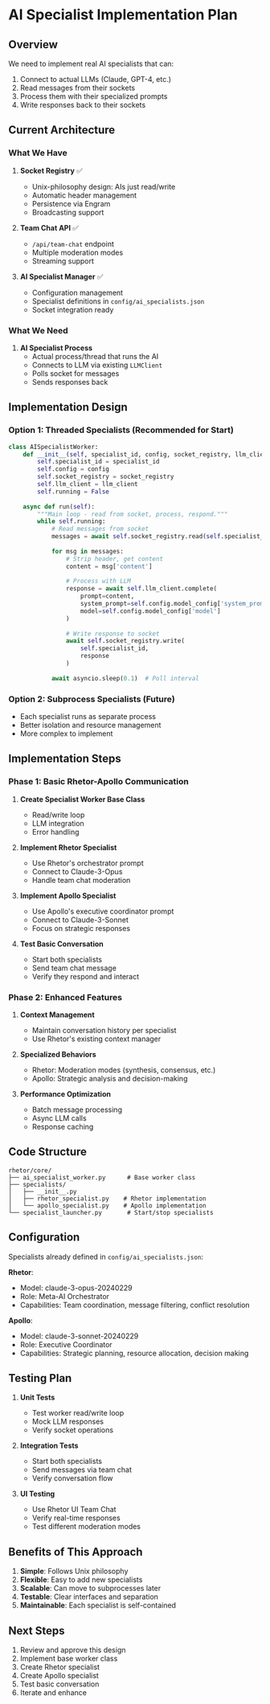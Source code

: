 # AI Specialist Implementation Plan

## Overview

We need to implement real AI specialists that can:
1. Connect to actual LLMs (Claude, GPT-4, etc.)
2. Read messages from their sockets
3. Process them with their specialized prompts
4. Write responses back to their sockets

## Current Architecture

### What We Have
1. **Socket Registry** ✅
   - Unix-philosophy design: AIs just read/write
   - Automatic header management
   - Persistence via Engram
   - Broadcasting support

2. **Team Chat API** ✅
   - `/api/team-chat` endpoint
   - Multiple moderation modes
   - Streaming support

3. **AI Specialist Manager** ✅
   - Configuration management
   - Specialist definitions in `config/ai_specialists.json`
   - Socket integration ready

### What We Need
1. **AI Specialist Process**
   - Actual process/thread that runs the AI
   - Connects to LLM via existing `LLMClient`
   - Polls socket for messages
   - Sends responses back

## Implementation Design

### Option 1: Threaded Specialists (Recommended for Start)
```python
class AISpecialistWorker:
    def __init__(self, specialist_id, config, socket_registry, llm_client):
        self.specialist_id = specialist_id
        self.config = config
        self.socket_registry = socket_registry
        self.llm_client = llm_client
        self.running = False
        
    async def run(self):
        """Main loop - read from socket, process, respond."""
        while self.running:
            # Read messages from socket
            messages = await self.socket_registry.read(self.specialist_id)
            
            for msg in messages:
                # Strip header, get content
                content = msg['content']
                
                # Process with LLM
                response = await self.llm_client.complete(
                    prompt=content,
                    system_prompt=self.config.model_config['system_prompt'],
                    model=self.config.model_config['model']
                )
                
                # Write response to socket
                await self.socket_registry.write(
                    self.specialist_id,
                    response
                )
            
            await asyncio.sleep(0.1)  # Poll interval
```

### Option 2: Subprocess Specialists (Future)
- Each specialist runs as separate process
- Better isolation and resource management
- More complex to implement

## Implementation Steps

### Phase 1: Basic Rhetor-Apollo Communication

1. **Create Specialist Worker Base Class**
   - Read/write loop
   - LLM integration
   - Error handling

2. **Implement Rhetor Specialist**
   - Use Rhetor's orchestrator prompt
   - Connect to Claude-3-Opus
   - Handle team chat moderation

3. **Implement Apollo Specialist**
   - Use Apollo's executive coordinator prompt
   - Connect to Claude-3-Sonnet
   - Focus on strategic responses

4. **Test Basic Conversation**
   - Start both specialists
   - Send team chat message
   - Verify they respond and interact

### Phase 2: Enhanced Features

1. **Context Management**
   - Maintain conversation history per specialist
   - Use Rhetor's existing context manager

2. **Specialized Behaviors**
   - Rhetor: Moderation modes (synthesis, consensus, etc.)
   - Apollo: Strategic analysis and decision-making

3. **Performance Optimization**
   - Batch message processing
   - Async LLM calls
   - Response caching

## Code Structure

```
rhetor/core/
├── ai_specialist_worker.py      # Base worker class
├── specialists/
│   ├── __init__.py
│   ├── rhetor_specialist.py    # Rhetor implementation
│   └── apollo_specialist.py    # Apollo implementation
└── specialist_launcher.py       # Start/stop specialists
```

## Configuration

Specialists already defined in `config/ai_specialists.json`:

**Rhetor**:
- Model: claude-3-opus-20240229
- Role: Meta-AI Orchestrator
- Capabilities: Team coordination, message filtering, conflict resolution

**Apollo**:
- Model: claude-3-sonnet-20240229  
- Role: Executive Coordinator
- Capabilities: Strategic planning, resource allocation, decision making

## Testing Plan

1. **Unit Tests**
   - Test worker read/write loop
   - Mock LLM responses
   - Verify socket operations

2. **Integration Tests**
   - Start both specialists
   - Send messages via team chat
   - Verify conversation flow

3. **UI Testing**
   - Use Rhetor UI Team Chat
   - Verify real-time responses
   - Test different moderation modes

## Benefits of This Approach

1. **Simple**: Follows Unix philosophy
2. **Flexible**: Easy to add new specialists
3. **Scalable**: Can move to subprocesses later
4. **Testable**: Clear interfaces and separation
5. **Maintainable**: Each specialist is self-contained

## Next Steps

1. Review and approve this design
2. Implement base worker class
3. Create Rhetor specialist
4. Create Apollo specialist
5. Test basic conversation
6. Iterate and enhance